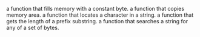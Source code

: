 a function that fills memory with a constant byte.
a function that copies memory area.
a function that locates a character in a string.
a function that gets the length of a prefix substring.
a function that searches a string for any of a set of bytes.


